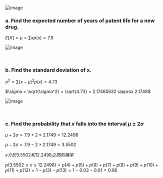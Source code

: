 
![image](https://github.com/user-attachments/assets/aaa1b9da-f1d6-4911-84e1-fbbd7ee13795)

### a. Find the expected number of years of patent life for a new drug.

$E[X] = \mu = \sum{x p(x)} = 7.9$

![image](https://github.com/user-attachments/assets/b34aa99d-5ac6-4660-aa76-75825549936a)

<br/>

### b. Find the standard deviation of x.

$\sigma^2 = \sum{(x-\mu)^2 p(x)} = 4.73$

$\sigma = \sqrt{\sigma^2} = \sqrt{4.73} = 2.17485632 \approx 2.1749$

![image](https://github.com/user-attachments/assets/62ed4e78-0870-4a88-bd79-2a891ef12ee1)

<br/>

### c. Find the probability that $x$ falls into the interval $\mu \pm 2\sigma$

$\mu + 2 \sigma = 7.9 + 2 \times 2.1749 = 12.2498$  

$\mu - 2 \sigma = 7.9 - 2 \times 2.1749 = 3.5502$

$x介於3.5502和12.2498之間的機率$

$p(3.5502\leq x \leq 12.2498) = p(4) + p(5) + p(6) + p(7) + p(8) + p(9) + p(10) + p(11) + p(12) = 1 - p(3) -p(13) = 1 - 0.03 - 0.01 = 0.96$
